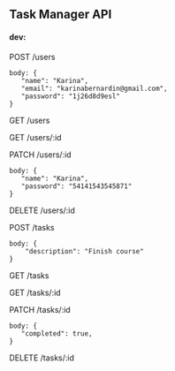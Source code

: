 ## Task Manager API

#### dev:

POST /users

```
body: {
   "name": "Karina",
   "email": "karinabernardin@gmail.com",
   "password": "1j26d8d9esl" 
}
```

GET /users

GET /users/:id

PATCH /users/:id

```
body: {
   "name": "Karina",
   "password": "54141543545871" 
}
```

DELETE /users/:id

POST /tasks

```
body: {
    "description": "Finish course"
}
```

GET /tasks

GET /tasks/:id

PATCH /tasks/:id

```
body: {
   "completed": true,
}
```

DELETE /tasks/:id